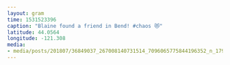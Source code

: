 ```yaml
---
layout: gram
time: 1531523396
caption: "Blaine found a friend in Bend! #chaos 😻"
latitude: 44.0564
longitude: -121.308
media:
- media/posts/201807/36849037_267008140731514_7096065775844196352_n_17959884346059524.jpg
---
```

